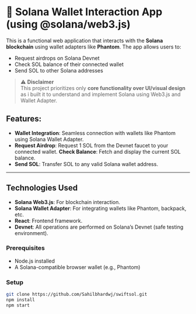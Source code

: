 # 🔁 Solana Wallet Interaction App (using  @solana/web3.js)

This is a functional web application that interacts with the **Solana blockchain** using wallet adapters like **Phantom**. The app allows users to:

- Request airdrops on Solana Devnet
- Check SOL balance of their connected wallet
- Send SOL to other Solana addresses

> ⚠️ **Disclaimer**  
> This project prioritizes only  **core functionality over UI/visual design** as i built it to understand and implement  Solana using Web3.js and Wallet Adapter.  


##  Features:

- **Wallet Integration**: Seamless connection with wallets like Phantom using Solana Wallet Adapter.
-  **Request Airdrop**: Request 1 SOL from the Devnet faucet to your connected wallet.
  **Check Balance**: Fetch and display the current SOL balance.
-  **Send SOL**: Transfer SOL to any valid Solana wallet address.


---

##  Technologies Used

- **Solana Web3.js**: For blockchain interaction.
- **Solana Wallet Adapter**: For integrating wallets like Phantom, backpack, etc.
- **React**: Frontend framework.
- **Devnet**: All operations are performed on Solana’s Devnet (safe testing environment).


### Prerequisites

- Node.js installed
- A Solana-compatible browser wallet (e.g., Phantom)

### Setup

```bash
git clone https://github.com/Sahilbhardwj/swiftsol.git
npm install
npm start
